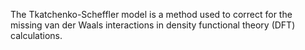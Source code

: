 The Tkatchenko-Scheffler model is a method used to correct for the missing van der Waals interactions in density functional theory (DFT) calculations.


